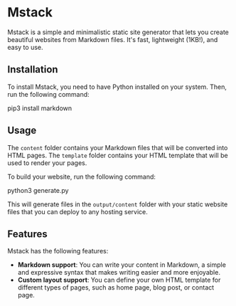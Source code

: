 # Mstack

Mstack is a simple and minimalistic static site generator that lets you create beautiful websites from Markdown files. It's fast, lightweight (1KB!), and easy to use.

## Installation

To install Mstack, you need to have Python installed on your system. Then, run the following command:

<!-- start:code block --> pip3 install markdown<!-- end:code block -->

## Usage

The `content` folder contains your Markdown files that will be converted into HTML pages. The `template` folder contains your HTML template that will be used to render your pages.

To build your website, run the following command:

<!-- start:code block --> python3 generate.py<!-- end:code block -->

<br>

This will generate files in the `output/content` folder with your static website files that you can deploy to any hosting service.

## Features

Mstack has the following features:

- **Markdown support**: You can write your content in Markdown, a simple and expressive syntax that makes writing easier and more enjoyable.
- **Custom layout support**: You can define your own HTML template for different types of pages, such as home page, blog post, or contact page.
